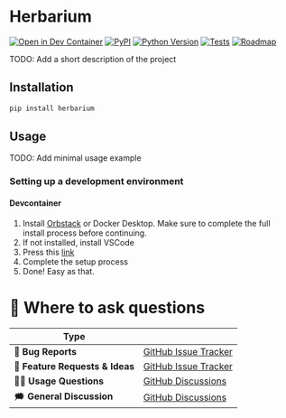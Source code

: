 # Herbarium

[![Open in Dev Container](https://img.shields.io/static/v1?label=Dev%20Containers&message=Open&color=blue&logo=visualstudiocode)][dev container]
[![PyPI](https://img.shields.io/pypi/v/herbarium.svg)][pypi status]
[![Python Version](https://img.shields.io/pypi/pyversions/herbarium)][pypi status]
[![Tests](https://github.com/MartinBernstorff/herbarium/actions/workflows/tests.yml/badge.svg)][tests]
[![Roadmap](https://img.shields.io/badge/Board-Roadmap-green)][roadmap]

[dev container]: https://vscode.dev/redirect?url=vscode://ms-vscode-remote.remote-containers/cloneInVolume?url=https://github.com/MartinBernstorff/herbarium/
[pypi status]: https://pypi.org/project/herbarium/
[documentation]: https://MartinBernstorff.github.io/herbarium/
[tests]: https://github.com/MartinBernstorff/herbarium/actions?workflow=Tests
[roadmap]: https://github.com/users/MartinBernstorff/projects/5


<!-- start short-description -->

TODO: Add a short description of the project

<!-- end short-description -->
## Installation
```bash
pip install herbarium
```
## Usage

TODO: Add minimal usage example

### Setting up a development environment
#### Devcontainer
1. Install [Orbstack](https://orbstack.dev/) or Docker Desktop. Make sure to complete the full install process before continuing.
2. If not installed, install VSCode
3. Press this [link](https://vscode.dev/redirect?url=vscode://ms-vscode-remote.remote-containers/cloneInVolume?url=https://github.com/MartinBernstorff/herbarium/)
4. Complete the setup process
5. Done! Easy as that.

# 💬 Where to ask questions

| Type                           |                        |
| ------------------------------ | ---------------------- |
| 🚨 **Bug Reports**              | [GitHub Issue Tracker] |
| 🎁 **Feature Requests & Ideas** | [GitHub Issue Tracker] |
| 👩‍💻 **Usage Questions**          | [GitHub Discussions]   |
| 🗯 **General Discussion**       | [GitHub Discussions]   |

[github issue tracker]: https://github.com/MartinBernstorff/herbarium/issues
[github discussions]: https://github.com/MartinBernstorff/herbarium/discussions


